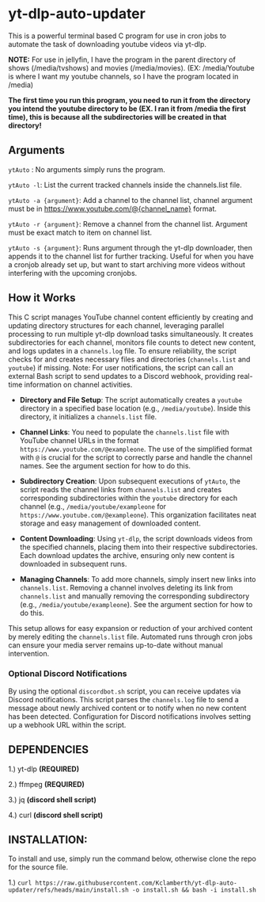 # yt-dlp-auto-updater
This is a powerful terminal based C program for use in cron jobs to automate the task of downloading youtube videos via yt-dlp. 

**NOTE:**
For use in jellyfin, I have the program in the parent directory of shows (/media/tvshows) and movies (/media/movies).
(EX: /media/Youtube is where I want my youtube channels, so I have the program located in /media)

**The first time you run this program, you need to run it from the directory you intend the youtube directory to be (EX. I ran it from /media the first time), this is because all the subdirectories will be created in that directory!**

## Arguments
```ytAuto``` : No arguments simply runs the program.

```ytAuto -l```: List the current tracked channels inside the channels.list file.

```ytAuto -a {argument}```: Add a channel to the channel list, channel argument must be in https://www.youtube.com/@{channel_name} format.

```ytAuto -r {argument}```: Remove a channel from the channel list. Argument must be exact match to item on channel list.

```ytAuto -s {argument}```: Runs argument through the yt-dlp downloader, then appends it to the channel list for further tracking. Useful for when you have a cronjob already set up, but want to start archiving more videos without interfering with the upcoming cronjobs. 

## How it Works

This C script manages YouTube channel content efficiently by creating and updating directory structures for each channel, leveraging parallel processing to run multiple yt-dlp download tasks simultaneously. It creates subdirectories for each channel, monitors file counts to detect new content, and logs updates in a `channels.log` file. To ensure reliability, the script checks for and creates necessary files and directories (`channels.list` and `youtube`) if missing. Note: For user notifications, the script can call an external Bash script to send updates to a Discord webhook, providing real-time information on channel activities.

- **Directory and File Setup**: The script automatically creates a `youtube` directory in a specified base location (e.g., `/media/youtube`). Inside this directory, it initializes a `channels.list` file.

- **Channel Links**: You need to populate the `channels.list` file with YouTube channel URLs in the format `https://www.youtube.com/@exampleone`. The use of the simplified format with `@` is crucial for the script to correctly parse and handle the channel names. See the argument section for how to do this.

- **Subdirectory Creation**: Upon subsequent executions of `ytAuto`, the script reads the channel links from `channels.list` and creates corresponding subdirectories within the `youtube` directory for each channel (e.g., `/media/youtube/exampleone` for `https://www.youtube.com/@exampleone`). This organization facilitates neat storage and easy management of downloaded content.

- **Content Downloading**: Using `yt-dlp`, the script downloads videos from the specified channels, placing them into their respective subdirectories. Each download updates the archive, ensuring only new content is downloaded in subsequent runs.

- **Managing Channels**: To add more channels, simply insert new links into `channels.list`. Removing a channel involves deleting its link from `channels.list` and manually removing the corresponding subdirectory (e.g., `/media/youtube/exampleone`). See the argument section for how to do this.

This setup allows for easy expansion or reduction of your archived content by merely editing the `channels.list` file. Automated runs through cron jobs can ensure your media server remains up-to-date without manual intervention.

### Optional Discord Notifications

By using the optional `discordbot.sh` script, you can receive updates via Discord notifications. This script parses the `channels.log` file to send a message about newly archived content or to notify when no new content has been detected. Configuration for Discord notifications involves setting up a webhook URL within the script.

**DEPENDENCIES**
-------------------------------------------------------------------------------------------------------
1.) yt-dlp **(REQUIRED)**

2.) ffmpeg **(REQUIRED)**

3.) jq **(discord shell script)**

4.) curl **(discord shell script)**
  
**INSTALLATION:**
-----------------------------------------------------------------------------------------------------------
To install and use, simply run the command below, otherwise clone the repo for the source file.

1.) ```curl https://raw.githubusercontent.com/Kclamberth/yt-dlp-auto-updater/refs/heads/main/install.sh -o install.sh && bash -i install.sh```
